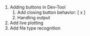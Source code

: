 

1) Adding buttons in Dev-Tool
   1) Add closing button behavior: [ x ]
   2) Handling output 
2) Add live plotting
3) Add file type recognition